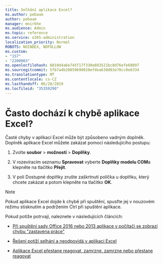 ```yaml
---
title: Selhání aplikace Excel?
ms.author: pebaum
author: pebaum
manager: mnirkhe
ms.audience: Admin
ms.topic: reference
ms.service: o365-administration
localization_priority: Normal
ROBOTS: NOINDEX, NOFOLLOW
ms.custom:
- "157"
- "2200003"
ms.openlocfilehash: 6010d4a6e745f17f330e883521bc8d76efe68097
ms.sourcegitcommit: 5fb7a4b28859690020efdea630d03e70cc0e6334
ms.translationtype: MT
ms.contentlocale: cs-CZ
ms.lasthandoff: 06/28/2019
ms.locfileid: "35359290"
---
```

# <a name="frequent-excel-crashes"></a>Často dochází k chybě aplikace Excel?

Časté chyby v aplikaci Excel může být způsobeno vadným doplněk. Doplněk aplikace Excel můžete zakázat pomocí následujícího postupu:
  
1. Zvolte **soubor** \> **možností** \> **Doplňky**.

2. V rozevíracím seznamu **Spravovat** vyberte **Doplňky modelu COM**a klepněte na tlačítko **Přejít**.

3. V poli Dostupné doplňky zrušte zaškrtnutí políčka u doplňku, který chcete zakázat a potom klepněte na tlačítko **OK**.

> [!NOTE]
> Pokud aplikace Excel dojde k chybě při spuštění, spusťte jej v nouzovém režimu stisknutím a podržením Ctrl při spuštění aplikace.
  
Pokud potíže potrvají, naleznete v následujících článcích:
  
- [Při spuštění sady Office 2016 nebo 2013 aplikace v počítači se zobrazí chybu "zastavena práce"](https://support.office.com/article/52bd7985-4e99-4a35-84c8-2d9b8301a2fa.aspx)

- [Řešení potíží selhání a neodpovídá v aplikaci Excel](https://support.microsoft.com/help/2758592/how-to-troubleshoot-crashing-and-not-responding-issues-with-excel)

- [Aplikace Excel přestane reagovat, zamrzne, zamrzne nebo přestane reagovat](https://support.office.com/article/37e7d3c9-9e84-40bf-a805-4ca6853a1ff4.aspx)
